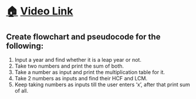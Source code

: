 # [🏠](https://thatbeautifuldream.github.io/java-dsa-bootcamp/) [Video Link](https://youtu.be/lhELGQAV4gg)

## Create flowchart and pseudocode for the following:

1. Input a year and find whether it is a leap year or not.
2. Take two numbers and print the sum of both.
3. Take a number as input and print the multiplication table for it.
4. Take 2 numbers as inputs and find their HCF and LCM.
5. Keep taking numbers as inputs till the user enters ‘x’, after that print sum of all.

